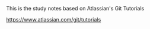This is the study notes based on Atlassian's Git Tutorials

https://www.atlassian.com/git/tutorials
